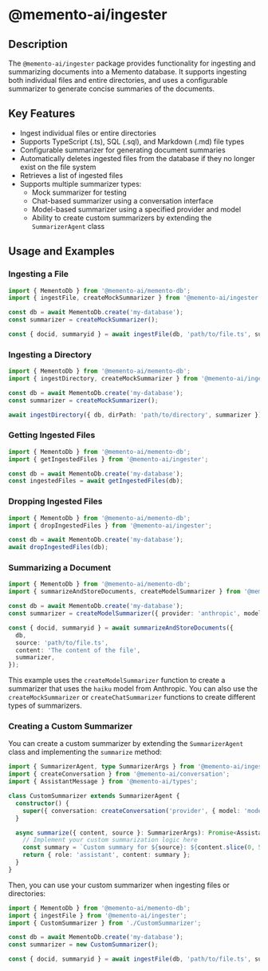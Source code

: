 # @memento-ai/ingester
## Description
The `@memento-ai/ingester` package provides functionality for ingesting and summarizing documents into a Memento database. It supports ingesting both individual files and entire directories, and uses a configurable summarizer to generate concise summaries of the documents.

## Key Features
- Ingest individual files or entire directories
- Supports TypeScript (.ts), SQL (.sql), and Markdown (.md) file types
- Configurable summarizer for generating document summaries
- Automatically deletes ingested files from the database if they no longer exist on the file system
- Retrieves a list of ingested files
- Supports multiple summarizer types:
  - Mock summarizer for testing
  - Chat-based summarizer using a conversation interface
  - Model-based summarizer using a specified provider and model
  - Ability to create custom summarizers by extending the `SummarizerAgent` class

## Usage and Examples
### Ingesting a File
```typescript
import { MementoDb } from '@memento-ai/memento-db';
import { ingestFile, createMockSummarizer } from '@memento-ai/ingester';

const db = await MementoDb.create('my-database');
const summarizer = createMockSummarizer();

const { docid, summaryid } = await ingestFile(db, 'path/to/file.ts', summarizer);
```

### Ingesting a Directory
```typescript
import { MementoDb } from '@memento-ai/memento-db';
import { ingestDirectory, createMockSummarizer } from '@memento-ai/ingester';

const db = await MementoDb.create('my-database');
const summarizer = createMockSummarizer();

await ingestDirectory({ db, dirPath: 'path/to/directory', summarizer });
```

### Getting Ingested Files
```typescript
import { MementoDb } from '@memento-ai/memento-db';
import { getIngestedFiles } from '@memento-ai/ingester';

const db = await MementoDb.create('my-database');
const ingestedFiles = await getIngestedFiles(db);
```

### Dropping Ingested Files
```typescript
import { MementoDb } from '@memento-ai/memento-db';
import { dropIngestedFiles } from '@memento-ai/ingester';

const db = await MementoDb.create('my-database');
await dropIngestedFiles(db);
```

### Summarizing a Document
```typescript
import { MementoDb } from '@memento-ai/memento-db';
import { summarizeAndStoreDocuments, createModelSummarizer } from '@memento-ai/ingester';

const db = await MementoDb.create('my-database');
const summarizer = createModelSummarizer({ provider: 'anthropic', model: 'haiku' });

const { docid, summaryid } = await summarizeAndStoreDocuments({
  db,
  source: 'path/to/file.ts',
  content: 'The content of the file',
  summarizer,
});
```

This example uses the `createModelSummarizer` function to create a summarizer that uses the `haiku` model from Anthropic. You can also use the `createMockSummarizer` or `createChatSummarizer` functions to create different types of summarizers.

### Creating a Custom Summarizer
You can create a custom summarizer by extending the `SummarizerAgent` class and implementing the `summarize` method:

```typescript
import { SummarizerAgent, type SummarizerArgs } from '@memento-ai/ingester';
import { createConversation } from '@memento-ai/conversation';
import { AssistantMessage } from '@memento-ai/types';

class CustomSummarizer extends SummarizerAgent {
  constructor() {
    super({ conversation: createConversation('provider', { model: 'model-name' }) });
  }

  async summarize({ content, source }: SummarizerArgs): Promise<AssistantMessage> {
    // Implement your custom summarization logic here
    const summary = `Custom summary for ${source}: ${content.slice(0, 50)}...`;
    return { role: 'assistant', content: summary };
  }
}
```

Then, you can use your custom summarizer when ingesting files or directories:

```typescript
import { MementoDb } from '@memento-ai/memento-db';
import { ingestFile } from '@memento-ai/ingester';
import { CustomSummarizer } from './CustomSummarizer';

const db = await MementoDb.create('my-database');
const summarizer = new CustomSummarizer();

const { docid, summaryid } = await ingestFile(db, 'path/to/file.ts', summarizer);
```
